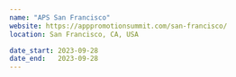 ```yaml
---
name: "APS San Francisco"
website: https://apppromotionsummit.com/san-francisco/
location: San Francisco, CA, USA

date_start: 2023-09-28
date_end:   2023-09-28
---
```

